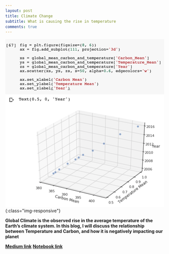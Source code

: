 ```yaml
---
layout: post
title: Climate Change
subtitle: What is causing the rise in temperature
comments: true
---
```


![Climate Change](/img/ClimateChange.png){:class="img-responsive"}


**Global Climate is the observed rise in the average temperature of the Earth’s climate system. In this blog, I will discuss the relationship between Temperature and Carbon, and how it is negatively impacting our planet**

[**Medium link**](https://medium.com/@nicklauswinters/global-climate-change-81bf0e98478e)
[**Notebook link**](https://medium.com/@nicklauswinters/global-climate-change-81bf0e98478e)

